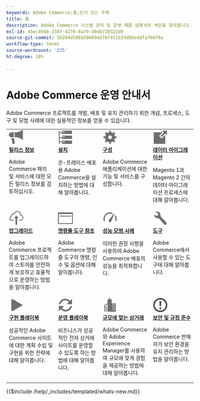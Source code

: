 ```yaml
---
keywords: Adobe Commerce;홈;인기 있는 주제
title: 홈
description: Adobe Commerce 시스템 관리 및 운영 제품 설명서의 색인을 찾아봅니다.
exl-id: 45ec4948-338f-4276-8a70-d0db720322d9
source-git-commit: 5b294d586b58689a576f411b33d95e4dfa76076e
workflow-type: tm+mt
source-wordcount: '225'
ht-degree: 18%

---
```


# Adobe Commerce 운영 안내서

Adobe Commerce 프로젝트를 개발, 배포 및 유지 관리하기 위한 개념, 프로세스, 도구 및 모범 사례에 대한 실용적인 정보를 얻을 수 있습니다.

<table>
<tr>
  <td valign="top">
    <a href="https://experienceleague.adobe.com/docs/commerce-operations/release/latest.html">
      <img alt="릴리스 정보" src="../assets/icons/promote.svg" width="40" height="40"/>
    </a>
    <div>
      <a href="https://experienceleague.adobe.com/docs/commerce-operations/release/latest.html"><strong>릴리스 정보</strong></a>
      <p>Adobe Commerce 패치 및 서비스에 대한 모든 릴리스 정보를 검토하십시오.</p>
    </div>
  </td>
  <td valign="top">
    <a href="../installation/overview.md">
      <img alt="설치" src="../assets/icons/servers.svg" width="40" height="40"/>
    </a>
    <div>
      <a href="../installation/overview.md"><strong>설치</strong></a>
      <p>온-프레미스 배포용 Adobe Commerce을 설치하는 방법에 대해 알아봅니다.</p>
    </div>
  </td>
  <td valign="top">
    <a href="../configuration/overview.md">
      <img alt="구성" src="../assets/icons/settings.svg" width="40" height="40"/>
    </a>
    <div>
      <a href="../configuration/overview.md"><strong>구성</strong></a>
      <p>Adobe Commerce 애플리케이션에 대한 기능 및 서비스를 구성합니다.</p>
    </div>
  </td>
  <td valign="top">
    <a href="../tools/data-migration-tool/how-migration-works.md">
      <img alt="데이터 마이그레이션" src="../assets/icons/move-to.svg" width="40" height="40"/>
    </a>
    <div>
      <a href="../tools/data-migration-tool/how-migration-works.md"><strong>데이터 마이그레이션</strong></a>
      <p>Magento 1과 Magento 2 간의 데이터 마이그레이션 프로세스에 대해 알아봅니다.</p>
    </div>
  </td>
</tr>
<tr>
  <td valign="top">
    <a href="../upgrade/overview.md">
      <img alt="업그레이드" src="../assets/icons/upload-cloud.svg" width="40" height="40"/>
    </a>
    <div>
      <a href="../upgrade/overview.md"><strong>업그레이드</strong></a>
      <p>Adobe Commerce 프로젝트를 업그레이드하여 스토어를 안전하게 보호하고 효율적으로 운영하는 방법을 알아봅니다.</p>
    </div>
  </td>
  <td valign="top">
    <a href="https://experienceleague.adobe.com/docs/commerce-operations/reference/commerce-on-premises.html">
       <img alt="명령줄 도구 참조" src="../assets/icons/page-rule.svg" width="40" height="40"/>
    </a>
    <div>
      <a href="https://experienceleague.adobe.com/docs/commerce-operations/reference/commerce-on-premises.html"><strong>명령줄 도구 참조</strong></a>
      <p>Adobe Commerce 명령줄 도구의 명령, 인수 및 옵션에 대해 알아봅니다.</p>
    </div>
  </td>
  <td valign="top">
    <a href="../performance/overview.md">
       <img alt="성능" src="../assets/icons/gauge.svg" width="40" height="40"/>
    </a>
    <div>
      <a href="../performance/overview.md"><strong>성능 모범 사례</strong></a>
      <p>이러한 권장 사항을 사용하여 Adobe Commerce 배포의 성능을 최적화합니다.</p>
    </div>
  </td>
  <td valign="top">
    <a href="../tools/overview.md">
       <img alt="도구" src="../assets/icons/wrench.svg" width="40" height="40"/>
    </a>
    <div>
      <a href="../tools/overview.md"><strong>도구</strong></a>
      <p>Adobe Commerce에서 사용할 수 있는 도구에 대해 알아봅니다.</p>
    </div>
  </td>
</tr>
<tr>
  <td valign="top">
    <a href="../implementation-playbook/overview.md">
      <img alt="구현" src="../assets/icons/play.svg" width="40" height="40"/>
    </a>
    <div>
      <a href="../implementation-playbook/overview.md"><strong>구현 플레이북</strong></a>
      <p>성공적인 Adobe Commerce 사이트에 대한 계획 수립 및 구현을 위한 전략에 대해 알아봅니다.</p>
    </div>
  </td>
  <td valign="top">
    <a href="../operational-playbook/overview.md">
       <img alt="작업" src="../assets/icons/refresh.svg" width="40" height="40"/>
    </a>
    <div>
      <a href="../operational-playbook/overview.md"><strong>운영 플레이북</strong></a>
      <p>비즈니스가 성공적인 전자 상거래 사이트를 운영할 수 있도록 하는 방법에 대해 알아봅니다.</p>
    </div>
  </td>
  <td valign="top">
    <a href="../operational-playbook/overview.md">
       <img alt="엔터프라이즈" src="../assets/icons/enterprise.svg" width="40" height="40"/>
    </a>
    <div>
      <a href="../commerce-at-scale/overview.md"><strong>규모에 맞는 상거래</strong></a>
      <p>Adobe Commerce와 Adobe Experience Manager를 사용하여 규모에 맞게 경험을 제공하는 방법에 대해 알아봅니다.</p>
    </div>
  </td>
  <td valign="top">
    <a href="../security-and-compliance/overview.md">
       <img alt="엔터프라이즈" src="../assets/icons/alert-circle.svg" width="40" height="40"/>
    </a>
    <div>
      <a href="../security-and-compliance/overview.md"><strong>보안 및 규정 준수</strong></a>
      <p>Adobe Commerce 판매자가 보안 환경을 유지 관리하는 방법을 알아봅니다.</p>
    </div>
  </td>
</tr>
</table>

{{$include /help/_includes/templated/whats-new.md}}
